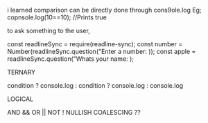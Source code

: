i learned comparison can be directly done through cons9ole.log 
Eg; copnsole.log(10==10); //Prints true


to ask something to the user,

const readlineSync = require(readline-sync);
const number = Number(readlineSync.question("Enter a number: ));
const apple = readlineSync.question("Whats your name: );

TERNARY

condition ? console.log : condition ? console.log : console.log

LOGICAL

AND &&
OR ||
NOT !
NULLISH COALESCING ??